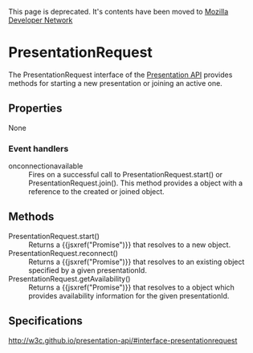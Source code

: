 This page is deprecated. It's contents have been moved to [Mozilla Developer Network](https://developer.mozilla.org/en-US/)

# PresentationRequest

The PresentationRequest interface of the [Presentation API](Presentation_API.md) provides methods for starting a new presentation or joining an active one.

## Properties

None

### Event handlers

<dl>
  <dt>onconnectionavailable</dt>
  <dd>Fires on a successful call to PresentationRequest.start() or PresentationRequest.join(). This method provides a <PresentationConnectionAvailableEvent .md> object with a reference to the created or joined <PresentationConnection.md> object.</dd>
</dl>

## Methods

<dl>
  <dt>PresentationRequest.start()</dt>
  <dd>Returns a {{jsxref("Promise")}} that resolves to a new <PresentationConnection.md> object.</dd>
  <dt>PresentationRequest.reconnect()</dt>
  <dd>Returns a {{jsxref("Promise")}} that resolves to an existing <PresentationConnection.md> object specified by a given presentationId.</dd>
  <dt>PresentationRequest.getAvailability()</dt>
  <dd>Returns a {{jsxref("Promise")}} that resolves to a <PresentationAvailability.md> object which provides availability information for the given presentationId.</dd>
</dl>

## Specifications

<http://w3c.github.io/presentation-api/#interface-presentationrequest>
